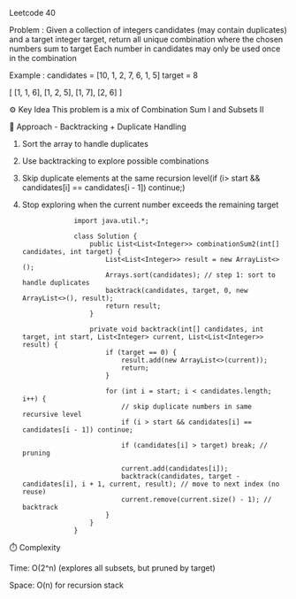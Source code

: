 Leetcode 40

Problem :
Given a collection of integers candidates (may contain duplicates) and a target integer target,
return all unique combination where the chosen numbers sum to target 
Each number in candidates may only be used once in the combination

Example : 
candidates = [10, 1, 2, 7, 6, 1, 5]
target = 8

[
    [1, 1, 6],
    [1, 2, 5],
    [1, 7],
    [2, 6]
]

⚙️ Key Idea
This problem is a mix of Combination Sum I and Subsets II 

🧠 Approach - Backtracking + Duplicate Handling
1. Sort the array to handle duplicates
2. Use backtracking to explore possible combinations
3. Skip duplicate elements at the same recursion level(if (i> start && candidates[i] == candidates[i - 1]) continue;)
4. Stop exploring when the current number exceeds the remaining target

                    import java.util.*;

                    class Solution {
                        public List<List<Integer>> combinationSum2(int[] candidates, int target) {
                            List<List<Integer>> result = new ArrayList<>();
                            Arrays.sort(candidates); // step 1: sort to handle duplicates
                            backtrack(candidates, target, 0, new ArrayList<>(), result);
                            return result;
                        }

                        private void backtrack(int[] candidates, int target, int start, List<Integer> current, List<List<Integer>> result) {
                            if (target == 0) {
                                result.add(new ArrayList<>(current));
                                return;
                            }

                            for (int i = start; i < candidates.length; i++) {
                                // skip duplicate numbers in same recursive level
                                if (i > start && candidates[i] == candidates[i - 1]) continue;

                                if (candidates[i] > target) break; // pruning

                                current.add(candidates[i]);
                                backtrack(candidates, target - candidates[i], i + 1, current, result); // move to next index (no reuse)
                                current.remove(current.size() - 1); // backtrack
                            }
                        }
                    }

⏱️ Complexity

Time: O(2^n) (explores all subsets, but pruned by target)

Space: O(n) for recursion stack